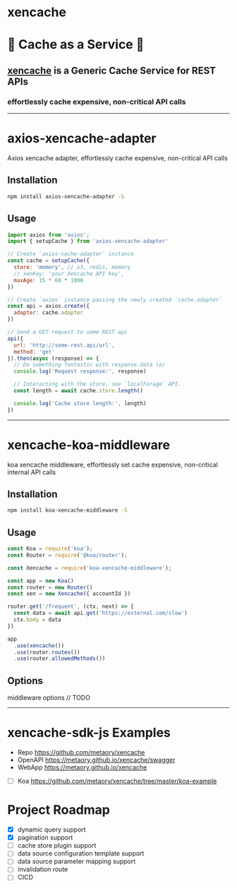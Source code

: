 xencache
======

:poop: Cache as a Service :clown_face:
======================================

## [xencache](https://github.com/metaory/xencache) is a Generic Cache Service for REST APIs

### effortlessly cache expensive, non-critical API calls

***

# axios-xencache-adapter

Axios xencache adapter, effortlessly cache expensive, non-critical API calls

## Installation

```bash
npm install axios-xencache-adapter -S
```

## Usage

```js
import axios from 'axios';
import { setupCache } from 'axios-xencache-adapter'

// Create `axios-cache-adapter` instance
const cache = setupCache({
  store: 'memory', // s3, redis, memory
  // xenKey: 'your Xencache API key',
  maxAge: 15 * 60 * 1000
})

// Create `axios` instance passing the newly created `cache.adapter`
const api = axios.create({
  adapter: cache.adapter
})

// Send a GET request to some REST api
api({
  url: 'http://some-rest.api/url',
  method: 'get'
}).then(async (response) => {
  // Do something fantastic with response.data \o/
  console.log('Request response:', response)

  // Interacting with the store, see `localForage` API.
  const length = await cache.store.length()

  console.log('Cache store length:', length)
})
```

***

# xencache-koa-middleware

koa xencache middleware, effortlessly set cache expensive, non-critical internal API calls

## Installation

```bash
npm install koa-xencache-middleware -S
```

## Usage

```js
const Koa = require('koa');
const Router = require('@koa/router');

const Xencache = require('koa-xencache-middleware');

const app = new Koa()
const router = new Router()
const xen = new Xencache({ accountId })

router.get('/frequent', (ctx, next) => {
  const data = await api.get('https://external.com/slow')
  ctx.body = data
})

app
  .use(xencache())
  .use(router.routes())
  .use(router.allowedMethods())

```
## Options
middleware options // TODO

***

xencache-sdk-js Examples
========================
- Repo https://github.com/metaory/xencache
- OpenAPI https://metaory.github.io/xencache/swagger
- WebApp https://metaory.github.io/xencache
- [ ] Koa https://github.com/metaory/xencache/tree/master/koa-example

Project Roadmap
===============
- [X] dynamic query support 
- [X] pagination support
- [ ] cache store plugin support
- [ ] data source configuration template support
- [ ] data source parameter mapping support
- [ ] invalidation route
- [ ] CICD
